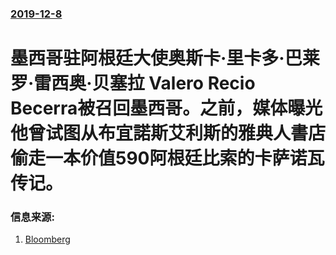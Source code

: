 ### [2019-12-8](/news/2019/12/8/index.md)

##### 
#  墨西哥驻阿根廷大使奥斯卡·里卡多·巴莱罗·雷西奥·贝塞拉 Valero Recio Becerra被召回墨西哥。之前，媒体曝光他曾试图从布宜諾斯艾利斯的雅典人書店偷走一本价值590阿根廷比索的卡萨诺瓦传记。 




### 信息来源:

1. [Bloomberg](https://www.bloomberg.com/news/articles/2019-12-09/mexico-ambassador-to-argentina-recalled-over-alleged-shoplifting)
